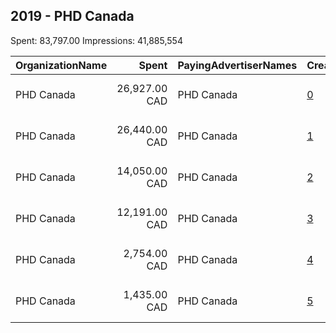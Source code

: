 ## 2019 - PHD Canada 
Spent: 83,797.00
Impressions: 41,885,554

|OrganizationName|Spent|PayingAdvertiserNames|CreativeUrls|Impressions|Genders|AgeBrackets|CountryCodes|BillingAddresses|CandidateBallotInformation|
|:---|---:|:---|:---|---:|:---|:---|:---|:---|:---|
|PHD Canada|26,927.00 CAD|PHD Canada|[0](https://www.snap.com/political-ads/asset/b3c3d9eb9001158664eb6b5e5df00a964e2ac4acd9a7dcb48e43fdc6439df536?mediaType=mp4)|13,426,964||19-34|canada|"96 Spadina Avenue, Suite 700,Toronto,M5V2J6,CA"||
|PHD Canada|26,440.00 CAD|PHD Canada|[1](https://www.snap.com/political-ads/asset/6c75bbe8f906a9bb92bd931d5a9bdaf16cb410a3ead5ac9fdf20dfd2572b8c14?mediaType=mp4)|13,189,914||19-34|canada|"96 Spadina Avenue, Suite 700,Toronto,M5V2J6,CA"||
|PHD Canada|14,050.00 CAD|PHD Canada|[2](https://www.snap.com/political-ads/asset/2b864594c4fa9c9230cf031b43bcac0f3c0d8e46fe6c148aef028345538f91a1?mediaType=mp4)|7,037,018||19-34|canada|"96 Spadina Avenue, Suite 700,Toronto,M5V2J6,CA"||
|PHD Canada|12,191.00 CAD|PHD Canada|[3](https://www.snap.com/political-ads/asset/2cc31e987cc2b2bc16231beae843f9b9e864a0bf454a6d45982bbc8ad2c03353?mediaType=mp4)|6,105,137||19-34|canada|"96 Spadina Avenue, Suite 700,Toronto,M5V2J6,CA"||
|PHD Canada|2,754.00 CAD|PHD Canada|[4](https://www.snap.com/political-ads/asset/46aa4f76bbb1d447ce00ce17fcf1e22055c7f28da29ee6b19a6bcde0a2552ebf?mediaType=mp4)|1,390,954||19-34|canada|"96 Spadina Avenue, Suite 700,Toronto,M5V2J6,CA"||
|PHD Canada|1,435.00 CAD|PHD Canada|[5](https://www.snap.com/political-ads/asset/15e6c57b45fcb4116fa40a7a0e0b0e7eaea16b5359912cd79d8b0308c30cde41?mediaType=mp4)|735,567||19-34|canada|"96 Spadina Avenue, Suite 700,Toronto,M5V2J6,CA"||
